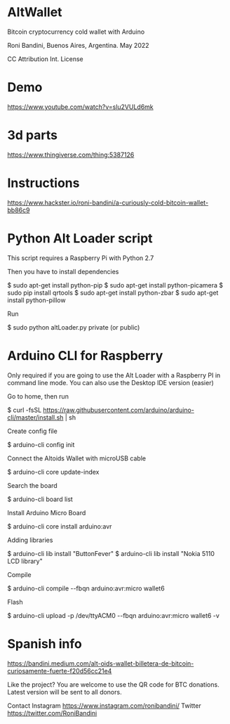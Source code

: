 # AltWallet

Bitcoin cryptocurrency cold wallet with Arduino

Roni Bandini, Buenos Aires, Argentina. May 2022

CC Attribution Int. License 

# Demo 

https://www.youtube.com/watch?v=slu2VULd6mk

# 3d parts 

https://www.thingiverse.com/thing:5387126

# Instructions 

https://www.hackster.io/roni-bandini/a-curiously-cold-bitcoin-wallet-bb86c9

# Python Alt Loader script

This script requires a Raspberry Pi with Python 2.7

Then you have to install dependencies

$ sudo apt-get install python-pip
$ sudo apt-get install python-picamera
$ sudo pip install qrtools
$ sudo apt-get install python-zbar
$ sudo apt-get install python-pillow

Run 

$ sudo python altLoader.py private (or public)

# Arduino CLI for Raspberry

Only required if you are going to use the Alt Loader with a Raspberry PI in command line mode. You can also use the Desktop IDE version (easier)

Go to home, then run

$ curl -fsSL https://raw.githubusercontent.com/arduino/arduino-cli/master/install.sh | sh

Create config file

$ arduino-cli config init

Connect the Altoids Wallet with microUSB cable

$ arduino-cli core update-index

Search the board

$ arduino-cli board list

Install Arduino Micro Board

$ arduino-cli core install arduino:avr

Adding libraries 

$ arduino-cli lib install "ButtonFever"
$ arduino-cli lib install "Nokia 5110 LCD library"

Compile 

$ arduino-cli compile --fbqn arduino:avr:micro wallet6 

Flash 

$ arduino-cli upload -p /dev/ttyACM0 --fbqn arduino:avr:micro wallet6 -v

# Spanish info

https://bandini.medium.com/alt-oids-wallet-billetera-de-bitcoin-curiosamente-fuerte-f20d56cc21e4

Like the project? You are welcome to use the QR code for BTC donations. Latest version will be sent to all donors. 

Contact 
Instagram https://www.instagram.com/ronibandini/
Twitter https://twitter.com/RoniBandini


